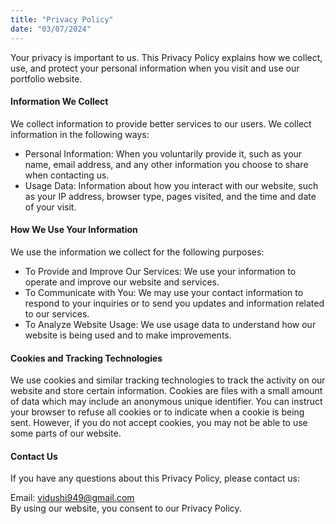 ```yaml
---
title: "Privacy Policy"
date: "03/07/2024"
---
```


Your privacy is important to us. This Privacy Policy explains how we collect, use, and protect your personal information when you visit and use our portfolio website.

#### Information We Collect

We collect information to provide better services to our users. We collect information in the following ways:

- Personal Information: When you voluntarily provide it, such as your name, email address, and any other information you choose to share when contacting us.
- Usage Data: Information about how you interact with our website, such as your IP address, browser type, pages visited, and the time and date of your visit.

#### How We Use Your Information

We use the information we collect for the following purposes:

- To Provide and Improve Our Services: We use your information to operate and improve our website and services.
- To Communicate with You: We may use your contact information to respond to your inquiries or to send you updates and information related to our services.
- To Analyze Website Usage: We use usage data to understand how our website is being used and to make improvements.

#### Cookies and Tracking Technologies

We use cookies and similar tracking technologies to track the activity on our website and store certain information. Cookies are files with a small amount of data which may include an anonymous unique identifier. You can instruct your browser to refuse all cookies or to indicate when a cookie is being sent. However, if you do not accept cookies, you may not be able to use some parts of our website.

#### Contact Us

If you have any questions about this Privacy Policy, please contact us:

Email: vidushi949@gmail.com
<br>By using our website, you consent to our Privacy Policy.